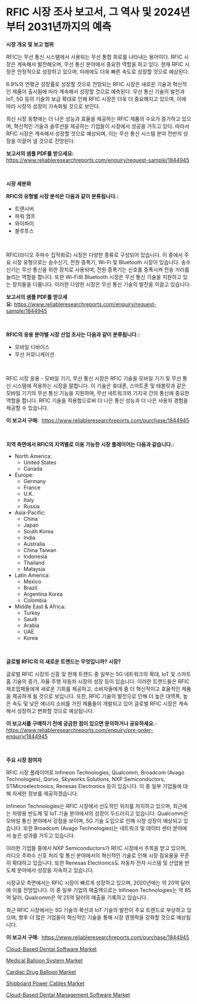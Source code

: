 <p><h1>RFIC 시장 조사 보고서, 그 역사 및 2024년부터 2031년까지의 예측</h1></p><p><strong>시장 개요 및 보고 범위</strong></p>
<p><p>RFIC는 무선 통신 시스템에서 사용되는 무선 통합 회로를 나타내는 용어이다. RFIC 시장은 계속해서 발전해오며, 무선 통신 분야에서 중요한 역할을 하고 있다. 현재 RFIC 시장은 안정적으로 성장하고 있으며, 미래에도 더욱 빠른 속도로 성장할 것으로 예상된다.</p><p>6.9%의 연평균 성장률로 성장할 것으로 전망되는 RFIC 시장은 새로운 기술과 혁신적인 제품이 출시됨에 따라 계속해서 성장할 것으로 예측된다. 무선 통신 기술의 발전과 IoT, 5G 등의 기술의 보급 확대로 인해 RFIC 시장은 더욱 더 중요해지고 있으며, 이에 따라 시장의 성장이 가속화될 것으로 보인다.</p><p>최신 시장 동향에는 더 나은 성능과 효율을 제공하는 RFIC 제품의 수요가 증가하고 있으며, 혁신적인 기술과 솔루션을 제공하는 기업들이 시장에서 성공을 거두고 있다. 따라서 RFIC 시장은 계속해서 성장할 것으로 예상되며, 이는 무선 통신 시스템 분야 전반의 성장을 이끌어 낼 것으로 전망된다.</p></p>
<p><strong>보고서의 샘플 PDF를 받으세요:</strong> <a href="https://www.reliableresearchreports.com/enquiry/request-sample/1844945">https://www.reliableresearchreports.com/enquiry/request-sample/1844945</a></p>
<p>&nbsp;</p>
<p><strong>시장 세분화</strong></p>
<p><strong>RFIC의 유형별 시장 분석은 다음과 같이 분류됩니다.:</strong></p>
<p><ul><li>트랜시버</li><li>파워 앰프</li><li>와이파이</li><li>블루투스</li></ul></p>
<p>&nbsp;</p>
<p><p>RFIC(라디오 주파수 집적회로) 시장은 다양한 종류로 구성되어 있습니다. 이 중에서 주요 시장 유형으로는 송수신기, 전원 증폭기, Wi-Fi 및 Bluetooth 시장이 있습니다. 송수신기는 무선 통신을 위한 장치로 사용되며, 전원 증폭기는 신호를 증폭시켜 전송 거리를 늘리는 역할을 합니다. 또한 Wi-Fi와 Bluetooth 시장은 무선 통신 기술을 지원하고 있는 장치들을 다룹니다. 이러한 다양한 시장은 무선 통신 기술의 발전을 이끌고 있습니다.</p></p>
<p><strong>보고서의 샘플 PDF를 받으세요:</strong>&nbsp;<a href="https://www.reliableresearchreports.com/enquiry/request-sample/1844945">https://www.reliableresearchreports.com/enquiry/request-sample/1844945</a></p>
<p>&nbsp;</p>
<p><strong> RFIC의 응용 분야별 시장 산업 조사는 다음과 같이 분류됩니다.:</strong></p>
<p><ul><li>모바일 디바이스</li><li>무선 커뮤니케이션</li></ul></p>
<p>&nbsp;</p>
<p><p>RFIC 시장 응용 - 모바일 기기, 무선 통신 시장은 RFIC 기술을 모바일 기기 및 무선 통신 시스템에 적용하는 시장을 말합니다. 이 기술은 휴대폰, 스마트폰 및 태블릿과 같은 모바일 기기의 무선 통신 기능을 지원하며, 무선 네트워크와 기지국 간의 통신에 중요한 역할을 합니다. RFIC 기술을 적용함으로써 더 나은 통신 성능과 더 나은 사용자 경험을 제공할 수 있습니다.</p></p>
<p><strong>이 보고서 구매:</strong>&nbsp; <a href="https://www.reliableresearchreports.com/purchase/1844945">https://www.reliableresearchreports.com/purchase/1844945</a></p>
<p>&nbsp;</p>
<p><strong>지역 측면에서 RFIC의 지역별로 이용 가능한 시장 플레이어는 다음과 같습니다.:</strong></p>
<p><ul>
    <li>
        North America:
        <ul>
            <li>United States</li>
            <li>Canada</li>
        </ul>
    </li>
    <li>
        Europe:
        <ul>
            <li>Germany</li>
            <li>France</li>
            <li>U.K.</li>
            <li>Italy</li>
            <li>Russia</li>
        </ul>
    </li>
    <li>
        Asia-Pacific:
        <ul>
            <li>China</li>
            <li>Japan</li>
            <li>South Korea</li>
            <li>India</li>
            <li>Australia</li>
            <li>China Taiwan</li>
            <li>Indonesia</li>
            <li>Thailand</li>
            <li>Malaysia</li>
        </ul>
    </li>
    <li>
        Latin America:
        <ul>
            <li>Mexico</li>
            <li>Brazil</li>
            <li>Argentina Korea</li>
            <li>Colombia</li>
        </ul>
    </li>
    <li>
        Middle East & Africa:
        <ul>
            <li>Turkey</li>
            <li>Saudi</li>
            <li>Arabia</li>
            <li>UAE</li>
            <li>Korea</li>
        </ul>
    </li>
    </ul></p>
<p>&nbsp;</p>
<p><strong>글로벌 RFIC의 의 새로운 트렌드는 무엇입니까? 시장?</strong></p>
<p><p>글로벌 RFIC 시장의 신흥 및 현재 트렌드 중 일부는 5G 네트워크의 확대, IoT 및 스마트홈 기술의 증가, 자율 주행 자동차 시장의 성장 등이 있습니다. 이러한 트렌드들은 RFIC 제조업체들에게 새로운 기회를 제공하고, 소비자들에게 좀 더 혁신적이고 효율적인 제품을 제공하게 될 것으로 보입니다. 또한, RFIC 기술의 발전으로 인해 더 높은 대역폭, 높은 속도 및 낮은 에너지 소비를 가진 제품들이 개발되고 있어 글로벌 RFIC 시장은 계속해서 성장하고 변화할 것으로 예상됩니다.</p></p>
<p><strong>이 보고서를 구매하기 전에 궁금한 점이 있으면 문의하거나 공유하세요.</strong>- <a href="https://www.reliableresearchreports.com/enquiry/pre-order-enquiry/1844945">https://www.reliableresearchreports.com/enquiry/pre-order-enquiry/1844945</a></p>
<p>&nbsp;</p>
<p><strong>주요 시장 참여자</strong></p>
<p><p>RFIC 시장 플레이어로 Infineon Technologies, Qualcomm, Broadcom (Avago Technologies), Qorvo, Skyworks Solutions, NXP Semiconductors, STMicroelectronics, Renesas Electronics 등이 있습니다. 이 중 일부 기업들에 대해 자세한 정보를 제공하겠습니다.</p><p>Infineon Technologies는 RFIC 시장에서 선도적인 위치를 차지하고 있으며, 최근에는 차량용 반도체 및 IoT 기술 분야에서의 성장이 두드러지고 있습니다. Qualcomm은 모바일 통신 분야에서 강점을 보이며, 5G 기술 도입으로 인해 시장 성장이 예상되고 있습니다. 또한 Broadcom (Avago Technologies)는 네트워크 및 데이터 센터 분야에서 높은 성과를 거두고 있습니다.</p><p>이러한 기업들 중에서 NXP Semiconductors가 RFIC 시장에서 주목을 받고 있으며, 라디오 주파수 신호 처리 및 통신 분야에서의 혁신적인 기술로 인해 시장 점유율을 꾸준히 확대하고 있습니다. 또한 Renesas Electronics도 자동차 전자 시스템 및 산업용 반도체 분야에서 성장을 지속하고 있습니다.</p><p>시장규모 측면에서는 RFIC 시장이 빠르게 성장하고 있으며, 2020년에는 약 20억 달러에 이를 전망입니다. 이 중 일부 기업의 매출액으로는 Infineon Technologies는 약 85억 달러, Qualcomm은 약 25억 달러의 매출을 기록하고 있습니다.</p><p>최근 RFIC 시장에서는 5G 기술의 확산과 IoT 기술의 발전이 주요 트렌드로 부상하고 있으며, 향후 더 많은 기업들이 혁신적인 기술을 통해 시장 경쟁력을 강화할 것으로 예상됩니다.</p></p>
<p><strong>이 보고서 구매:</strong>&nbsp;&nbsp;<a href="https://www.reliableresearchreports.com/purchase/1844945">https://www.reliableresearchreports.com/purchase/1844945</a></p>
<p><p><a href="https://forested-sushi-9b0.notion.site/Cloud-Based-Dental-Software-Market-Research-Report-The-Key-To-Successful-Business-Strategy-Forecast-d392ec89f72d49beb97ac67d37a9a73d">Cloud-Based Dental Software Market</a></p><p><a href="https://issuu.com/reportprime-2/docs/medical-balloon-system-market-size-2030.pptx">Medical Balloon System Market</a></p><p><a href="https://issuu.com/reportprime-2/docs/cardiac-drug-balloon-market-size-2030.pptx">Cardiac Drug Balloon Market</a></p><p><a href="https://github.com/irfadac/Market-Research-Report-List-2/blob/main/shipboard-power-cables-market.md">Shipboard Power Cables Market</a></p><p><a href="https://lydian-appliance-61d.notion.site/Cloud-Based-Dental-Management-Software-Market-Provides-Detailed-Segmentation-of-this-Market-based-on-9d304afcb84146999f0901af62dc97ff">Cloud-Based Dental Management Software Market</a></p></p>
